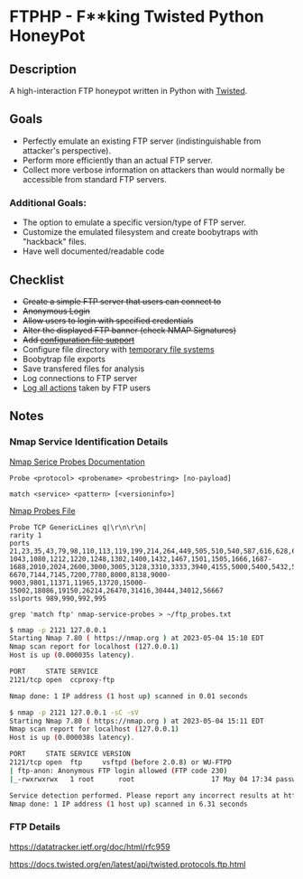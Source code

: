 # **FTPHP** - **F**\*\*king **T**wisted **P**ython **H**oney**P**ot

## Description

A high-interaction FTP honeypot written in Python with [Twisted](https://twisted.org/).

## Goals
- Perfectly emulate an existing FTP server (indistinguishable from attacker's perspective).
- Perform more efficiently than an actual FTP server.
- Collect more verbose information on attackers than would normally be accessible from standard FTP servers.

### Additional Goals:
- The option to emulate a specific version/type of FTP server.
- Customize the emulated filesystem and create boobytraps with "hackback" files.
- Have well documented/readable code

## Checklist
- ~~Create a simple FTP server that users can connect to~~
- ~~Anonymous Login~~
- ~~Allow users to login with specified credentials~~
- ~~Alter the displayed FTP banner (check NMAP Signatures)~~
- ~~Add [configuration file support](https://towardsdatascience.com/from-novice-to-expert-how-to-write-a-configuration-file-in-python-273e171a8eb3)~~
- Configure file directory with [temporary file systems](https://www.pyfilesystem.org/page/tempfs/)
- Boobytrap file exports
- Save transfered files for analysis
- Log connections to FTP server
- [Log all actions](https://betterstack.com/community/guides/logging/how-to-start-logging-with-python/) taken by FTP users


## Notes

### Nmap Service Identification Details

[Nmap Serice Probes Documentation](https://nmap.org/book/vscan-fileformat.html)

`Probe <protocol> <probename> <probestring> [no-payload]`

`match <service> <pattern> [<versioninfo>]`

[Nmap Probes File](https://svn.nmap.org/nmap/nmap-service-probes)

```
Probe TCP GenericLines q|\r\n\r\n|
rarity 1
ports 21,23,35,43,79,98,110,113,119,199,214,264,449,505,510,540,587,616,628,666,731,771,782,1000,1010,1040-1043,1080,1212,1220,1248,1302,1400,1432,1467,1501,1505,1666,1687-1688,2010,2024,2600,3000,3005,3128,3310,3333,3940,4155,5000,5400,5432,5555,5570,6112,6432,6667-6670,7144,7145,7200,7780,8000,8138,9000-9003,9801,11371,11965,13720,15000-15002,18086,19150,26214,26470,31416,30444,34012,56667
sslports 989,990,992,995
```

`grep 'match ftp' nmap-service-probes > ~/ftp_probes.txt`

```bash
$ nmap -p 2121 127.0.0.1
Starting Nmap 7.80 ( https://nmap.org ) at 2023-05-04 15:10 EDT
Nmap scan report for localhost (127.0.0.1)
Host is up (0.000035s latency).

PORT     STATE SERVICE
2121/tcp open  ccproxy-ftp

Nmap done: 1 IP address (1 host up) scanned in 0.01 seconds
```

```bash
$ nmap -p 2121 127.0.0.1 -sC -sV
Starting Nmap 7.80 ( https://nmap.org ) at 2023-05-04 15:11 EDT
Nmap scan report for localhost (127.0.0.1)
Host is up (0.000038s latency).

PORT     STATE SERVICE VERSION
2121/tcp open  ftp     vsftpd (before 2.0.8) or WU-FTPD
| ftp-anon: Anonymous FTP login allowed (FTP code 230)
|_-rwxrwxrwx   1 root      root                   17 May 04 17:34 password.txt [NSE: writeable]

Service detection performed. Please report any incorrect results at https://nmap.org/submit/ .
Nmap done: 1 IP address (1 host up) scanned in 6.31 seconds
```

### FTP Details

https://datatracker.ietf.org/doc/html/rfc959

https://docs.twisted.org/en/latest/api/twisted.protocols.ftp.html
